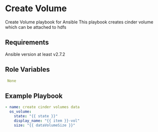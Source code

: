 Create Volume
=================

Create Volume playbook for Ansible
This playbook creates cinder volume which can be attached to hdfs


Requirements
------------

Ansible version at least v2.7.2

Role Variables
--------------

```yaml
 None
```

Example Playbook
----------------

```yaml
- name: create cinder volumes data
  os_volume:
    state: "{{ state }}"
    display_name: "{{ item }}-vol"
    size: "{{ dataVolumeSize }}"
```
